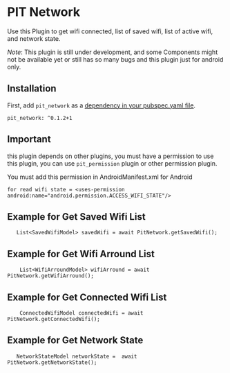 # PIT Network

Use this Plugin to get wifi connected, list of saved wifi, list of active wifi, and network state.

*Note*: This plugin is still under development, and some Components might not be available yet or still has so many bugs and this plugin just for android only.

## Installation

First, add `pit_network` as a [dependency in your pubspec.yaml file](https://flutter.io/platform-plugins/).

```
pit_network: ^0.1.2+1
```

## Important

this plugin depends on other plugins, you must have a permission to use this plugin, you can use `pit_permission` plugin or other permission plugin.

You must add this permission in AndroidManifest.xml for Android

```
for read wifi state = <uses-permission android:name="android.permission.ACCESS_WIFI_STATE"/>
```

## Example for Get Saved Wifi List
```
   List<SavedWifiModel> savedWifi = await PitNetwork.getSavedWifi();
```
## Example for Get Wifi Arround List
```
    List<WifiArroundModel> wifiArround = await PitNetwork.getWifiArround();
```
## Example for Get Connected Wifi List
```
    ConnectedWifiModel connectedWifi = await PitNetwork.getConnectedWifi();
```
## Example for Get Network State
```
   NetworkStateModel networkState =  await PitNetwork.getNetworkState();
```
